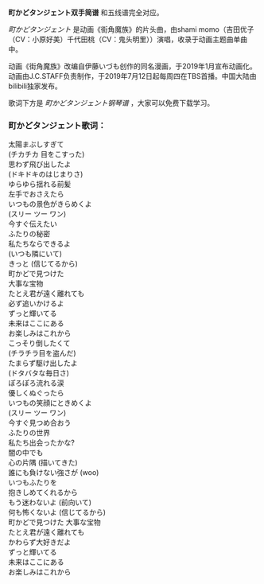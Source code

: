 

**町かどタンジェント双手简谱** 和五线谱完全对应。

_町かどタンジェント_ 是动画《街角魔族》的片头曲，由shami
momo（吉田优子（CV：小原好美）千代田桃（CV：鬼头明里））演唱，收录于动画主题曲单曲中。

动画《街角魔族》改编自伊藤いづも创作的同名漫画，于2019年1月宣布动画化。动画由J.C.STAFF负责制作，于2019年7月12日起每周四在TBS首播。中国大陆由bilibili独家发布。

歌词下方是 _町かどタンジェント钢琴谱_ ，大家可以免费下载学习。

### 町かどタンジェント歌词：

太陽まぶしすぎて  
(チカチカ 目をこすった)  
思わず飛び出したよ  
(ドキドキのはじまりさ)  
ゆらゆら揺れる前髪  
左手でおさえたら  
いつもの景色がきらめくよ  
(スリー ツー ワン)  
今すぐ伝えたい  
ふたりの秘密  
私たちならできるよ  
(いつも隣にいて)  
きっと (信じてるから)  
町かどで見つけた  
大事な宝物  
たとえ君が遠く離れても  
必ず追いかけるよ  
ずっと輝いてる  
未来はここにある  
お楽しみはこれから  
こっそり倒したくて  
(チラチラ目を盗んだ)  
たまらず駆け出したよ  
(ドタバタな毎日さ)  
ぽろぽろ流れる涙  
優しくぬぐったら  
いつもの笑顔にときめくよ  
(スリー ツー ワン)  
今すぐ見つめ合おう  
ふたりの世界  
私たち出会ったかな?  
闇の中でも  
心の片隅 (描いてきた)  
誰にも負けない強さが (woo)  
いつもふたりを  
抱きしめてくれるから  
もう迷わないよ (前向いて)  
何も怖くないよ (信じてるから)  
町かどで見つけた 大事な宝物  
たとえ君が遠く離れても  
かわらず大好きだよ  
ずっと輝いてる  
未来はここにある  
お楽しみはこれから

